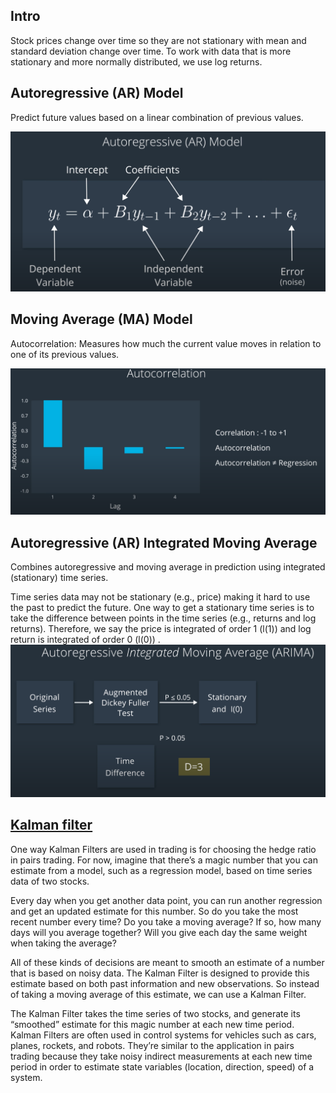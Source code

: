 ## Intro
Stock prices change over time so they are not stationary with mean and standard deviation change over time. To work with data that is more stationary and more normally distributed, we use log returns.

## Autoregressive (AR) Model
Predict future values based on a linear combination of previous values.

![](Autoregressive.png)

## Moving Average (MA) Model
Autocorrelation: Measures how much the current value moves in relation to one of its previous values.

![](moving_average.png)

## Autoregressive (AR) Integrated Moving Average
Combines autoregressive and moving average in prediction using integrated (stationary) time series.

Time series data may not be stationary (e.g., price) making it hard to use the past to predict the future. One way to get a stationary time series is to take the difference between points in the time series (e.g., returns and log returns). Therefore, we say the price is integrated of order 1 (l(1)) and log return is integrated of order 0 (l(0)) .
![](arima.png)

## [Kalman filter](Side-projects/1D-Kalman-filter.ipynb)
One way Kalman Filters are used in trading is for choosing the hedge ratio in pairs trading. For now, imagine that there’s a magic number that you can estimate from a model, such as a regression model, based on time series data of two stocks.

Every day when you get another data point, you can run another regression and get an updated estimate for this number. So do you take the most recent number every time? Do you take a moving average? If so, how many days will you average together? Will you give each day the same weight when taking the average?

All of these kinds of decisions are meant to smooth an estimate of a number that is based on noisy data. The Kalman Filter is designed to provide this estimate based on both past information and new observations. So instead of taking a moving average of this estimate, we can use a Kalman Filter.

The Kalman Filter takes the time series of two stocks, and generate its “smoothed” estimate for this magic number at each new time period. Kalman Filters are often used in control systems for vehicles such as cars, planes, rockets, and robots. They’re similar to the application in pairs trading because they take noisy indirect measurements at each new time period in order to estimate state variables (location, direction, speed) of a system.

